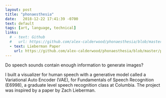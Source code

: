 ```yaml
---
layout: post
title: "phonaesthesia"
date:   2018-12-22 17:41:39 -0700
text: default
tags: [art, language, technical]
links:
  # - text: Github
  #   url: https://github.com/alex-calderwood/phonaesthesia/blob/master/papers/leiberman_paper.pdf
  - text: Lieberman Paper
    url: https://github.com/alex-calderwood/phonaesthesia/blob/master/papers/leiberman_paper.pdf
---
```

Do speech sounds contain enough information to generate images?

I built a visualizer for human speech with a generative model called a Variational Auto Encoder (VAE), for Fundamentals of Speech Recognition (E6998), a graduate level speech recognition class at Columbia. The project was inspired by a paper by Zach Lieberman.
